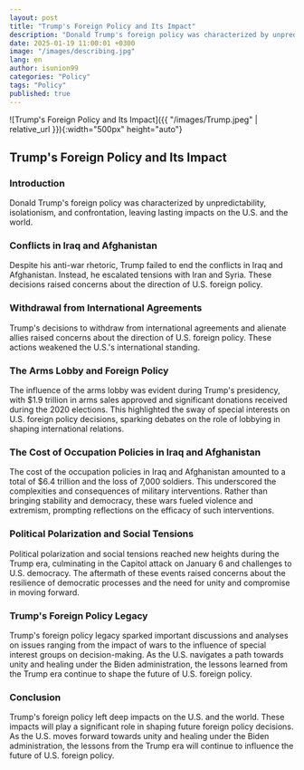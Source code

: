 ```yaml
---
layout: post
title: "Trump's Foreign Policy and Its Impact"
description: "Donald Trump's foreign policy was characterized by unpredictability, isolationism, and confrontation, leaving lasting impacts on the U.S. and the world."
date: 2025-01-19 11:00:01 +0300
image: "/images/describing.jpg"
lang: en
author: isunion99
categories: "Policy"
tags: "Policy"
published: true
---
```


![Trump's Foreign Policy and Its Impact]({{ "/images/Trump.jpeg" | relative_url }}){:width="500px" height="auto"}

## **Trump's Foreign Policy and Its Impact**

### **Introduction**

Donald Trump's foreign policy was characterized by unpredictability, isolationism, and confrontation, leaving lasting impacts on the U.S. and the world.

### **Conflicts in Iraq and Afghanistan**
Despite his anti-war rhetoric, Trump failed to end the conflicts in Iraq and Afghanistan. Instead, he escalated tensions with Iran and Syria. These decisions raised concerns about the direction of U.S. foreign policy.

### **Withdrawal from International Agreements**
Trump's decisions to withdraw from international agreements and alienate allies raised concerns about the direction of U.S. foreign policy. These actions weakened the U.S.'s international standing.

### **The Arms Lobby and Foreign Policy**
The influence of the arms lobby was evident during Trump's presidency, with $1.9 trillion in arms sales approved and significant donations received during the 2020 elections. This highlighted the sway of special interests on U.S. foreign policy decisions, sparking debates on the role of lobbying in shaping international relations.

### **The Cost of Occupation Policies in Iraq and Afghanistan**
The cost of the occupation policies in Iraq and Afghanistan amounted to a total of $6.4 trillion and the loss of 7,000 soldiers. This underscored the complexities and consequences of military interventions. Rather than bringing stability and democracy, these wars fueled violence and extremism, prompting reflections on the efficacy of such interventions.

### **Political Polarization and Social Tensions**
Political polarization and social tensions reached new heights during the Trump era, culminating in the Capitol attack on January 6 and challenges to U.S. democracy. The aftermath of these events raised concerns about the resilience of democratic processes and the need for unity and compromise in moving forward.

### **Trump's Foreign Policy Legacy**
Trump's foreign policy legacy sparked important discussions and analyses on issues ranging from the impact of wars to the influence of special interest groups on decision-making. As the U.S. navigates a path towards unity and healing under the Biden administration, the lessons learned from the Trump era continue to shape the future of U.S. foreign policy.

### **Conclusion**
Trump's foreign policy left deep impacts on the U.S. and the world. These impacts will play a significant role in shaping future foreign policy decisions. As the U.S. moves forward towards unity and healing under the Biden administration, the lessons from the Trump era will continue to influence the future of U.S. foreign policy.

 
 
